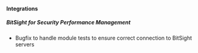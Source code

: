 
#### Integrations
##### BitSight for Security Performance Management
- Bugfix to handle module tests to ensure correct connection to BitSight servers
